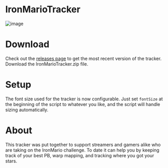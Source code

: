 # IronMarioTracker
![image](https://github.com/user-attachments/assets/600140ac-6c05-4884-890e-0fe145800843)


# Download
Check out the [releases page](https://github.com/WaffleSmacker/IronMarioTracker/releases) to get the most recent version of the tracker.
Download the IronMarioTracker.zip file.

# Setup

The font size used for the tracker is now configurable. Just set `fontSize` at the beginning of the script to whatever you like, and the script will handle sizing automatically.

# About
This tracker was put together to support streamers and gamers alike who are taking on the IronMario challenge.
To date it can help you by keeping track of your best PB, warp mapping, and tracking where you got your stars.
